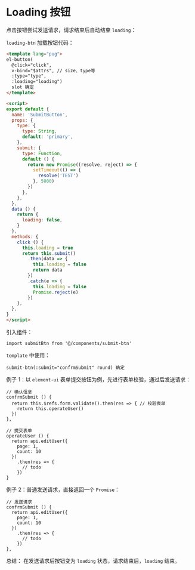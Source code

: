 # Loading 按钮

点击按钮尝试发送请求，请求结束后自动结束 `loading`：

<loadingBtn-loadingBtn />

`loading-btn` 加载按钮代码：
```html
<template lang="pug">
el-button(
  @click="click",
  v-bind="$attrs", // size、type等
  :type="type",
  :loading="loading")
  slot 确定
</template>

<script>
export default {
  name: 'SubmitButton',
  props: {
    type: {
      type: String,
      default: 'primary',
    },
    submit: {
      type: Function,
      default () {
        return new Promise((resolve, reject) => {
          setTimeout(() => {
            resolve('TEST')
          }, 5000)
        })
      },
    },
  },
  data () {
    return {
      loading: false,
    }
  },
  methods: {
    click () {
      this.loading = true
      return this.submit()
        .then(data => {
          this.loading = false
          return data
        })
        .catch(e => {
          this.loading = false
          Promise.reject(e)
        })
    },
  },
}
</script>

```
引入组件：
```
import submitBtn from '@/components/submit-btn'
```
`template` 中使用：
```
submit-btn(:submit="confrmSubmit" round) 确定
```

例子 1：以 `element-ui` 表单提交按钮为例，先进行表单校验，通过后发送请求：
```
// 确认信息
confrmSubmit () {
  return this.$refs.form.validate().then(res => { // 校验表单
    return this.operateUser()
  })
},

// 提交表单
operateUser () {
  return api.editUser({
    page: 1,
    count: 10
  })
    .then(res => {
      // todo
    })
}

```
例子 2：普通发送请求，直接返回一个 `Promise`：
```
// 发送请求
confrmSubmit () {
  return api.editUser({
    page: 1,
    count: 10
  })
    .then(res => {
      // todo
    })
},
```
总结：
在发送请求后按钮变为 `loading` 状态，请求结束后，`loading` 结束。